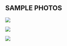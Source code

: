 ## SAMPLE PHOTOS

![](https://res.cloudinary.com/sociladb/image/upload/v1710578481/samples/important/elfster/jgxbwrlg4d58w1qlljk6.png)

![](https://res.cloudinary.com/sociladb/image/upload/v1710578491/samples/important/elfster/id0wz4zcgmr9hxuv0mua.png)

![](https://res.cloudinary.com/sociladb/image/upload/v1710578489/samples/important/elfster/loesfjgvcb6zhvrngyer.png)
